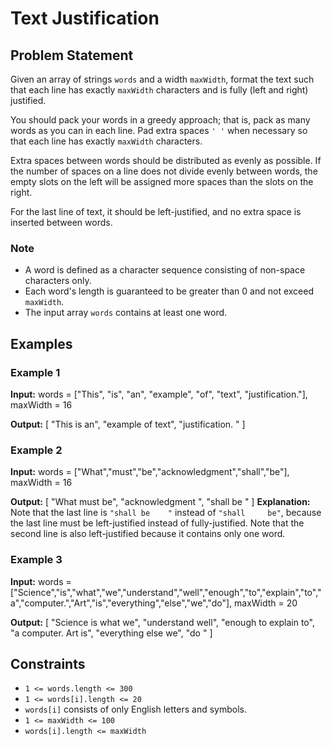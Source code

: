 # Text Justification

## Problem Statement

Given an array of strings `words` and a width `maxWidth`, format the text such that each line has exactly `maxWidth` characters and is fully (left and right) justified.

You should pack your words in a greedy approach; that is, pack as many words as you can in each line. Pad extra spaces `' '` when necessary so that each line has exactly `maxWidth` characters.

Extra spaces between words should be distributed as evenly as possible. If the number of spaces on a line does not divide evenly between words, the empty slots on the left will be assigned more spaces than the slots on the right.

For the last line of text, it should be left-justified, and no extra space is inserted between words.

### Note

- A word is defined as a character sequence consisting of non-space characters only.
- Each word's length is guaranteed to be greater than 0 and not exceed `maxWidth`.
- The input array `words` contains at least one word.

## Examples

### Example 1

**Input:** 
words = ["This", "is", "an", "example", "of", "text", "justification."], maxWidth = 16


**Output:**
[
"This is an",
"example of text",
"justification. "
]
### Example 2

**Input:** 
words = ["What","must","be","acknowledgment","shall","be"], maxWidth = 16


**Output:**
[
"What must be",
"acknowledgment ",
"shall be "
]
**Explanation:** 
Note that the last line is `"shall be    "` instead of `"shall     be"`, because the last line must be left-justified instead of fully-justified. Note that the second line is also left-justified because it contains only one word.

### Example 3

**Input:** 
words = ["Science","is","what","we","understand","well","enough","to","explain","to","a","computer.","Art","is","everything","else","we","do"], maxWidth = 20


**Output:**
[
"Science is what we",
"understand well",
"enough to explain to",
"a computer. Art is",
"everything else we",
"do "
]

## Constraints

- `1 <= words.length <= 300`
- `1 <= words[i].length <= 20`
- `words[i]` consists of only English letters and symbols.
- `1 <= maxWidth <= 100`
- `words[i].length <= maxWidth`
